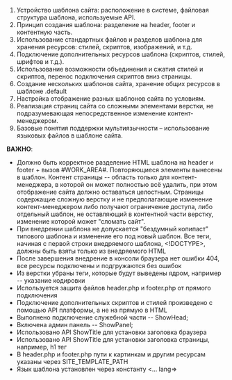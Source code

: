1. Устройство шаблона сайта: расположение в системе, файловая структура шаблона, используемые API. 
2. Принцип создания шаблона: разделение на header, footer и контентную часть. 
3. Использование стандартных файлов и разделов шаблона для хранения ресурсов: стилей, скриптов, изображений, и т.д. 
4. Подключение дополнительных ресурсов шаблона (скриптов, стилей, шрифтов и т.д.). 
5. Использование возможности объединения и сжатия стилей и скриптов, перенос подключения скриптов вниз страницы. 
6. Создание нескольких шаблонов сайта, хранение общих ресурсов в шаблоне .default 
7. Настройка отображение разных шаблонов сайта по условиям. 
8. Реализация страниц сайта со сложными элементами верстки, не подразумевающая непосредственное изменение контент-менеджером. 
9. Базовые понятия поддержки мультиязычности – использование языковых файлов в шаблоне сайта.

**ВАЖНО**:
- Должно быть корректное разделение HTML шаблона на header и footer + вызов \#WORK_AREA#. Повторяющиеся элементы вынесены в шаблон. Контент страницы -- область только для контент-менеджера, в которой он может полностью всё удалить, при этом отображение сайта должно оставаться целостным.
  Страницы содержащие сложную верстку и не предполагающие изменение контент-менеджером либо получают ограничение доступа, либо отдельный шаблон, не оставляющий в контентной части верстку, изменение которой может "сломать сайт".
- При внедрении шаблона не допускается "бездумный копипаст" типового шаблона и изменение его под новый шаблон. Все теги, начиная с первой строки внедряемого шаблона, <!DOCTYPE>, должны быть взяты только из внедряемого HTML
- После завершения внедрение в консоли браузера нет ошибки 404, все ресурсы подключены и подгружаются без ошибок
- Из верстки убраны теги, которые будут выведены ядром, например -- указание кодировки <meta charset="">
- Используется защита файлов header.php и footer.php от прямого подключения
- Подключение дополнительных скриптов и стилей произведено с помощью API платформы, а не на прямую в HTML
- Выполнено подключение служебной части -- ShowHead;
- Включена админ панель -- ShowPanel;
- Использовано API ShowTitle для установки заголовка браузера
- Использовано API ShowTitle для установки заголовка страницы, например, h1 тег
- В header.php и footer.php пути к картинкам и другим ресурсам указаны через SITE_TEMPLATE_PATH
- Язык шаблона установлен через константу <... lang=<?=LANGUAGE_ID?>>
